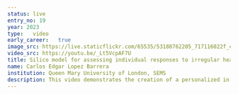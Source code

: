 ```yaml
---
status: live
entry_no: 19
year: 2023
type:   video 
early_career:   true
image_src: https://live.staticflickr.com/65535/53188762205_717116022f_c_d.jpg
video_src: https://youtu.be/_Lt5VcpAF7U
title: Silico model for assessing individual responses to irregular heart rhythm treatments.
name: Carlos Edgar Lopez Barrera
institution: Queen Mary University of London, SEMS
description: This video demonstrates the creation of a personalized in silico model for assessing individual responses to irregular heart rhythm treatments. These customized computational models can predict how a patient will react to therapy and facilitate virtual trials. The process starts with a point cloud extracted from a segmented MRI scan, providing a spatial representation of the atrium. These points are interconnected to form a 3D finite element mesh that reflects the patient's unique anatomy. The cardiac tissue's directional properties, influenced by atrial fiber orientation, are incorporated from a DT-MRI atlas. The model then simulates electrical activity and electrograms using the openCARP solver to explore irregular heart rhythms like atrial fibrillation. Post-simulation analysis identifies critical atrial fibrillation regions. Procedures like radiofrequency catheter ablation or anti-arrhythmic drug administration can be virtually tested to predict the patient's individualized response, as demonstrated in this case with pulmonary vein isolation ablation therapy.
---
```

